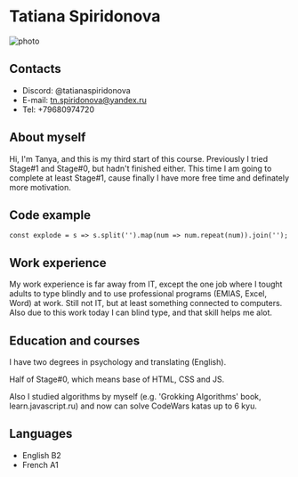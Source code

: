 # **Tatiana Spiridonova** 
![photo](https://sun9-18.userapi.com/s/v1/if1/F8srK9-upWw2ocNviMJhRO6XeSzkSF2-0Te_jkC7vQC15UJuLiBrAtqS-byJxsI2pzUkgMdm.jpg?size=1080x1080&quality=96&type=album)

## **Contacts** 

- Discord: @tatianaspiridonova
- E-mail: tn.spiridonova@yandex.ru
- Tel: +79680974720

## **About myself** 

Hi, I'm Tanya, and this is my third start of this course. Previously I tried Stage#1 and Stage#0, but hadn't finished either. This time I am going to complete at least Stage#1, cause finally I have more free time and definately more motivation.

## **Code example**

`const explode = s => s.split('').map(num => num.repeat(num)).join('');`

## **Work experience** 

My work experience is far away from IT, except the one job where I tought adults to type blindly and to use professional programs (EMIAS, Excel, Word) at work. Still not IT, but at least something connected to computers. Also due to this work today I can blind type, and that skill helps me alot. 

## **Education and courses** 

I have two degrees in psychology and translating (English).

Half of Stage#0, which means base of HTML, CSS and JS.

Also I studied algorithms by myself (e.g. 'Grokking Algorithms' book, learn.javascript.ru) and now can solve CodeWars katas up to 6 kyu.

## **Languages** 

* English B2
* French A1